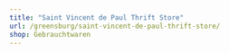 ```yaml
---
title: "Saint Vincent de Paul Thrift Store"
url: /greensburg/saint-vincent-de-paul-thrift-store/
shop: Gebrauchtwaren
---
```

